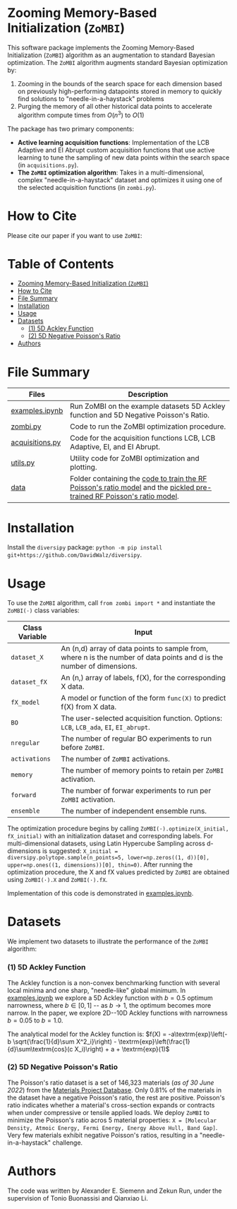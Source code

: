# Zooming Memory-Based Initialization (`ZoMBI`)

This software package implements the Zooming Memory-Based Initialization (`ZoMBI`) algorithm as an augmentation to standard Bayesian optimization. The `ZoMBI` algorithm augments standard Bayesian optimization by:
  1. Zooming in the bounds of the search space for each dimension based on previously high-performing datapoints stored in memory to quickly find solutions to "needle-in-a-haystack" problems
  2. Purging the memory of all other historical data points to accelerate algorithm compute times from $O(n^3)$ to $O(1)$

The package has two primary components:

- **Active learning acquisition functions**: Implementation of the LCB Adaptive and EI Abrupt custom acquisition functions that use active learning to tune the sampling of new data points within the search space (in `acquisitions.py`).
- **The `ZoMBI` optimization algorithm**: Takes in a multi-dimensional, complex "needle-in-a-haystack" dataset and optimizes it using one of the selected acquisition functions (in `zombi.py`).

# How to Cite
Please cite our paper if you want to use `ZoMBI`:

# Table of Contents
- [Zooming Memory-Based Initialization (`ZoMBI`)](#zooming-memory-based-initialization-zombi)
- [How to Cite](#how-to-cite)
- [File Summary](#file-summary)
- [Installation](#installation)
- [Usage](#usage)
- [Datasets](#datasets)
  - [(1) 5D Ackley Function](#5d-ackley-function)
  - [(2) 5D Negative Poisson's Ratio](#5d-negative-poissons-ratio)
- [Authors](#authors)

# File Summary
| Files | Description |
| ------------- | ------------------------------ |
| [examples.ipynb](./examples.ipynb)  | Run ZoMBI on the example datasets 5D Ackley function and 5D Negative Poisson's Ratio. |
| [zombi.py](./zombi.py)  | Code to run the ZoMBI optimization procedure. |
| [acquisitions.py](./acquisitions.py)  | Code for the acquisition functions LCB, LCB Adaptive, EI, and EI Abrupt. |
| [utils.py](./utils.py)  | Utility code for ZoMBI optimization and plotting. |
| [data](./data)  | Folder containing the [code to train the RF Poisson's ratio model](./data) and the [pickled pre-trained RF Poisson's ratio model](./data/poisson_RF_trained.pkl). |

# Installation
Install the `diversipy` package: `python -m pip install git+https://github.com/DavidWalz/diversipy`. 

# Usage
To use the `ZoMBI` algorithm, call `from zombi import *` and instantiate the `ZoMBI(·)` class variables:

| Class Variable | Input |
| ------------- | ------------------------------ |
| `dataset_X` | An (n,d) array of data points to sample from, where n is the number of data points and d is the number of dimensions. |
| `dataset_fX` | An (n,) array of labels, f(X), for the corresponding X data. |
| `fX_model` | A model or function of the form `func(X)` to predict f(X) from X data. |
| `BO` | The user-selected acquisition function. Options: `LCB`, `LCB_ada`, `EI`, `EI_abrupt`. |
| `nregular` | The number of regular BO experiments to run before `ZoMBI`. |
| `activations` | The number of `ZoMBI` activations. |
| `memory` | The number of memory points to retain per `ZoMBI` activation. |
| `forward` | The number of forwar experiments to run per `ZoMBI` activation. |
| `ensemble` | The number of independent ensemble runs. |

The optimization procedure begins by calling `ZoMBI(·).optimize(X_initial, fX_initial)` with an initialization dataset and corresponding labels. For multi-dimensional datasets, using Latin Hypercube Sampling across d-dimensions is suggested: `X_initial = diversipy.polytope.sample(n_points=5, lower=np.zeros((1, d))[0], upper=np.ones((1, dimensions))[0], thin=0)`. After running the optimization procedure, the X and fX values predicted by `ZoMBI` are obtained using `ZoMBI(·).X` and `ZoMBI(·).fX`.

Implementation of this code is demonstrated in [examples.ipynb](./examples.ipynb).

# Datasets
We implement two datasets to illustrate the performance of the `ZoMBI` algorithm:
### (1) 5D Ackley Function
The Ackley function is a non-convex benchmarking function with several local minima and one sharp, "needle-like" global minimum. In [examples.ipynb](./examples.ipynb) we explore a 5D Ackley function with $b=0.5$ optimum narrowness, where $b\in[0,1]$ -- as $b \to 1$, the optimum becomes more narrow. In the paper, we explore 2D--10D Ackley functions with narrowness $b=0.05$ to $b=1.0$.

The analytical model for the Ackley function is:
$f(X) = -a\textrm{exp}\left(-b \sqrt{\frac{1}{d}\sum X^2_i}\right) - \textrm{exp}\left(\frac{1}{d}\sum\textrm{cos}(c X_i)\right) + a + \textrm{exp}(1)$

### (2) 5D Negative Poisson's Ratio
The Poisson's ratio dataset is a set of 146,323 materials (*as of 30 June 2022*) from the [Materials Project Database](https://materialsproject.org/). Only 0.81% of the materials in the dataset have a negative Poisson's ratio, the rest are positive. Poisson's ratio indicates whether a material's cross-section expands or contracts when under compressive or tensile applied loads. We deploy `ZoMBI` to minimize the Poisson's ratio acros 5 material properties: 
`X = [Molecular Density,
Atmoic Energy,
Fermi Energy,
Energy Above Hull,
Band Gap]`. Very few materials exhibit negative Poisson's ratios, resulting in a "needle-in-a-haystack" challenge.


# Authors
The code was written by Alexander E. Siemenn and Zekun Run, under the supervision of Tonio Buonassisi and Qianxiao Li.
